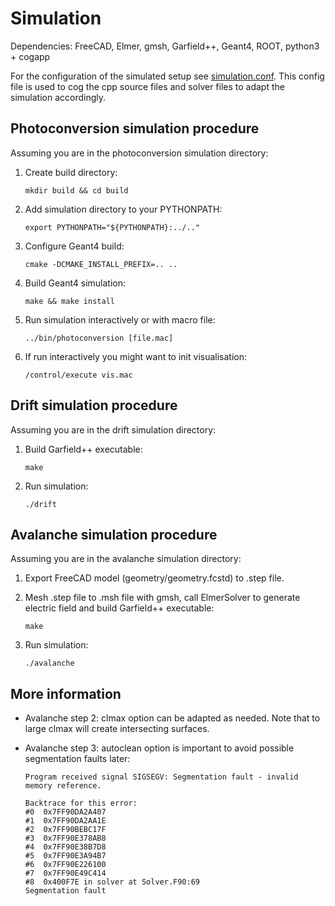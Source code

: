 # Simulation
Dependencies: FreeCAD, Elmer, gmsh, Garfield++, Geant4, ROOT, python3 + cogapp

For the configuration of the simulated setup see [simulation.conf](simulation.conf). This config file is used to cog the cpp source files and solver files to adapt the simulation accordingly.

## Photoconversion simulation procedure
Assuming you are in the photoconversion simulation directory:

1. Create build directory:

	`mkdir build && cd build`

2. Add simulation directory to your PYTHONPATH:

	`export PYTHONPATH="${PYTHONPATH}:../.."`

3. Configure Geant4 build:

	`cmake -DCMAKE_INSTALL_PREFIX=.. ..`

4. Build Geant4 simulation:

	`make && make install`

5. Run simulation interactively or with macro file:

	`../bin/photoconversion [file.mac]`

6. If run interactively you might want to init visualisation:

	`/control/execute vis.mac`

## Drift simulation procedure
Assuming you are in the drift simulation directory:

1. Build Garfield++ executable:

	`make`
2. Run simulation:

	`./drift`

## Avalanche simulation procedure
Assuming you are in the avalanche simulation directory:

1. Export FreeCAD model (geometry/geometry.fcstd) to .step file.

2. Mesh .step file to .msh file with gmsh, call ElmerSolver to generate electric field and build Garfield++ executable: 

	`make`
3. Run simulation:

	`./avalanche`

## More information

* Avalanche step 2: clmax option can be adapted as needed. Note that to large clmax will create intersecting surfaces.

* Avalanche step 3: autoclean option is important to avoid possible segmentation faults later:

	```
	Program received signal SIGSEGV: Segmentation fault - invalid memory reference.

	Backtrace for this error:
	#0  0x7FF90DA2A407
	#1  0x7FF90DA2AA1E
	#2  0x7FF90BEBC17F
	#3  0x7FF90E378AB8
	#4  0x7FF90E38B7D8
	#5  0x7FF90E3A94B7
	#6  0x7FF90E226100
	#7  0x7FF90E49C414
	#8  0x400F7E in solver at Solver.F90:69
	Segmentation fault
	```
